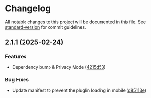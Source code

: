 # Changelog

All notable changes to this project will be documented in this file. See [standard-version](https://github.com/conventional-changelog/standard-version) for commit guidelines.

## 2.1.1 (2025-02-24)


### Features

* Dependency bump & Privacy Mode ([4215d53](https://github.com/Apoo711/obsidian-discordrpc/commit/4215d532d22b8ca2f5ba2340170285f1f368d918))


### Bug Fixes

* Update manifest to prevent the pluglin loading in mobile ([d85113e](https://github.com/Apoo711/obsidian-discordrpc/commit/d85113e21bd54a1996065bd4287831f3095ce970))
